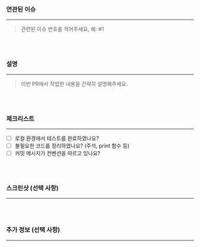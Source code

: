 ### 연관된 이슈

---

> 관련된 이슈 번호를 적어주세요, 예: #1

<br><br>

### 설명

---

> 이번 PR에서 작업한 내용을 간략히 설명해주세요.

<br><br>

### 체크리스트

---

- [ ] 로컬 환경에서 테스트를 완료하였나요?
- [ ] 불필요한 코드를 정리하였나요? (주석, print 함수 등)
- [ ] 커밋 메시지가 컨벤션을 따르고 있나요?

<br><br>

### 스크린샷 (선택 사항)

---

<br><br>

### 추가 정보 (선택 사항)

---

<br><br>
